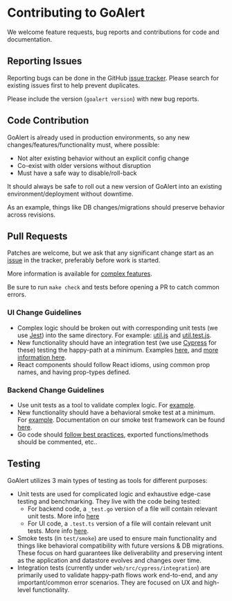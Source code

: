 # Contributing to GoAlert

We welcome feature requests, bug reports and contributions for code and documentation.

## Reporting Issues

Reporting bugs can be done in the GitHub [issue tracker](https://github.com/target/goalert/issues). Please search for existing issues first to help prevent duplicates.

Please include the version (`goalert version`) with new bug reports.

## Code Contribution

GoAlert is already used in production environments, so any new changes/features/functionality must, where possible:

- Not alter existing behavior without an explicit config change
- Co-exist with older versions without disruption
- Must have a safe way to disable/roll-back

It should always be safe to roll out a new version of GoAlert into an existing environment/deployment without downtime.

As an example, things like DB changes/migrations should preserve behavior across revisions.

## Pull Requests

Patches are welcome, but we ask that any significant change start as an [issue](https://github.com/target/goalert/issues/new) in the tracker, preferably before work is started.

More information is available for [complex features](./docs/comlpex-features.md).

Be sure to run `make check` and tests before opening a PR to catch common errors.

### UI Change Guidelines

- Complex logic should be broken out with corresponding unit tests (we use [Jest](https://jestjs.io/docs/en/using-matchers)) into the same directory. For example: [util.js](./web/src/app/rotations/util.js) and [util.test.js](./web/src/app/rotations/util.test.js).
- New functionality should have an integration test (we use [Cypress](https://docs.cypress.io/guides/getting-started/writing-your-first-test.html#Write-a-simple-test) for these) testing the happy-path at a minimum. Examples [here](./web/src/cypress/integration/sidebar.ts), and [more information here](./web/src/cypress/README.md).
- React components should follow React idioms, using common prop names, and having prop-types defined.

### Backend Change Guidelines

- Use unit tests as a tool to validate complex logic. For [example](./schedule/rule/weekdayfilter_test.go).
- New functionality should have a behavioral smoke test at a minimum. For [example](./test/smoke/simplenotification_test.go). Documentation on our smoke test framework can be found [here](./test/smoke/README.md).
- Go code should [follow best practices](https://golang.org/doc/effective_go.html), exported functions/methods should be commented, etc..

## Testing

GoAlert utilizes 3 main types of testing as tools for different purposes:

- Unit tests are used for complicated logic and exhaustive edge-case testing and benchmarking. They live with the code being tested:
  - For backend code, a `_test.go` version of a file will contain relevant unit tests. More info [here](https://pkg.go.dev/testing)
  - For UI code, a `.test.ts` version of a file will contain relevant unit tests. More info [here](https://jestjs.io/docs/getting-started).
- Smoke tests (in `test/smoke`) are used to ensure main functionality and things like behavioral compatibility with future versions & DB migrations. These focus on hard guarantees like deliverability and preserving intent as the application and datastore evolves and changes over time.
- Integration tests (currently under `web/src/cypress/integration`) are primarily used to validate happy-path flows work end-to-end, and any important/common error scenarios. They are focused on UX and high-level functionality.
